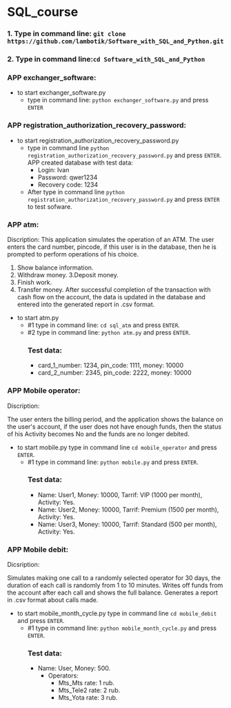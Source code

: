 # SQL_course
### 1. Type in command line: ```git clone https://github.com/lambotik/Software_with_SQL_and_Python.git```
### 2. Type in command line:```cd Software_with_SQL_and_Python```
### APP exchanger_software:
- to start exchanger_software.py
    - type in command line: ```python exchanger_software.py``` and press ```ENTER```
      
### APP registration_authorization_recovery_password:
- to start registration_authorization_recovery_password.py
  - type in command line ```python registration_authorization_recovery_password.py``` and press ```ENTER```.
    APP created database with test data:
    - Login: Ivan
    - Password: qwer1234
    - Recovery code: 1234
   - After type in command line ```python registration_authorization_recovery_password.py``` and press ```ENTER``` to test sofware.
     
### APP atm:
Discription:
This application simulates the operation of an ATM. The user enters the card number, pincode, if this user is in the database, then he is prompted to perform operations of his choice.
1. Show balance information.
2. Withdraw money.
3.Deposit money.
4. Finish work.
5. Transfer money.
After successful completion of the transaction with cash flow on the account, the data is updated in the database and entered into the generated report in .csv format.

- to start atm.py
   - #1 type in command line: ```cd sql_atm``` and press ```ENTER```.
   - #2 type in command line: ```python atm.py``` and press ```ENTER```.
     ### Test data:
     - card_1_number: 1234, pin_code: 1111, money: 10000
     - card_2_number: 2345, pin_code: 2222, money: 10000
       
### APP Mobile operator:
Discription:

The user enters the billing period, and the application shows the balance on the user's account, if the user does not have enough funds, then the status of his Activity becomes No and the funds are no longer debited.

- to start mobile.py type in command line ```cd mobile_operator``` and press ```ENTER```.
  - #1 type in command line: ```python mobile.py``` and press ```ENTER```.
    ### Test data:
      - Name: User1, Money: 10000, Tarrif: VIP (1000 per month), Activity: Yes.
      - Name: User2, Money: 10000, Tarrif: Premium (1500 per month), Activity: Yes.
      - Name: User3, Money: 10000, Tarrif: Standard (500 per month), Activity: Yes.
        
### APP Mobile debit:
Dicsription:

Simulates making one call to a randomly selected operator for 30 days, the duration of each call is randomly from 1 to 10 minutes. Writes off funds from the account after each call and shows the full balance.
Generates a report in .csv format about calls made.
    
- to start mobile_month_cycle.py type in command line ```cd mobile_debit``` and press ```ENTER```.
  - #1 type in command line: ```python mobile_month_cycle.py``` and press ```ENTER```.
    ### Test data:
    - Name: User, Money: 500.
      - Operators:
          - Mts_Mts rate: 1 rub.
          - Mts_Tele2 rate: 2 rub.
          - Mts_Yota rate: 3 rub.

  
